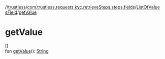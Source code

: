 //[trustless](../../../index.md)/[com.trustless.requests.kyc.retrieveSteps.steps.fields](../index.md)/[ListOfValuesField](index.md)/[getValue](get-value.md)

# getValue

[]\
fun [getValue](get-value.md)(): [String](https://kotlinlang.org/api/latest/jvm/stdlib/kotlin/-string/index.html)

